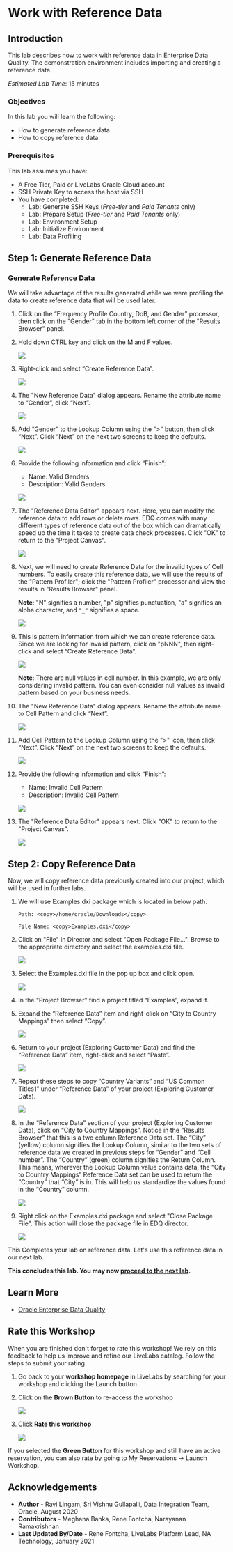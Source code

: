 # Work with Reference Data

## Introduction

This lab describes how to work with reference data in Enterprise Data Quality. The demonstration environment includes importing and creating a reference data.

*Estimated Lab Time*: 15 minutes

### Objectives
In this lab you will learn the following:
* How to generate reference data
* How to copy reference data

### Prerequisites
This lab assumes you have:
- A Free Tier, Paid or LiveLabs Oracle Cloud account
- SSH Private Key to access the host via SSH
- You have completed:
    - Lab: Generate SSH Keys (*Free-tier* and *Paid Tenants* only)
    - Lab: Prepare Setup (*Free-tier* and *Paid Tenants* only)
    - Lab: Environment Setup
    - Lab: Initialize Environment
    - Lab: Data Profiling


## **Step 1**:  Generate Reference Data

### Generate Reference Data

We will take advantage of the results generated while we were profiling the data to create reference data that will be used later.

1.	Click on the “Frequency Profile Country, DoB, and Gender” processor, then click on the "Gender" tab in the bottom left corner of the "Results Browser" panel.
2.	Hold down CTRL key and click on the M and F values.

    ![](./images/image1200_55.png " ")

3.	Right-click and select “Create Reference Data”.

    ![](./images/image1200_57.png " ")

4.	The "New Reference Data" dialog appears. Rename the attribute name to “Gender”, click “Next”.

    ![](./images/image1200_56.png " ")

5.	Add “Gender” to the Lookup Column using the ">" button, then click “Next”. Click “Next” on the next two screens to keep the defaults.

    ![](./images/image1200_58.png " ")

6.	Provide the following information and click “Finish”:
    - Name: Valid Genders
    - Description: Valid Genders


    ![](./images/image1200_59.png " ")

7.	The "Reference Data Editor" appears next. Here, you can modify the reference data to add rows or delete rows. EDQ comes with many different types of reference data out of the box which can dramatically speed up the time it takes to create data check processes. Click "OK" to return to the "Project Canvas".

    ![](./images/image1200_60.png " ")

8.	Next, we will need to create Reference Data for the invalid types of Cell numbers. To easily create this reference data, we will use the results of the "Pattern Profiler"; click the "Pattern Profiler" processor and view the results in "Results Browser" panel.

    **Note**: "N" signifies a number, "p" signifies punctuation, "a" signifies an alpha character, and `"_"` signifies a space.

    ![](./images/image1200_61.png " ")

9.	This is pattern information from which we can create reference data. Since we are looking for invalid pattern, click on "pNNN", then right-click and select “Create Reference Data”.

    ![](./images/image1200_62.png " ")

    **Note**: There are null values in cell number. In this example, we are only considering invalid pattern. You can even consider null values as invalid pattern based on your business needs.

10.	The "New Reference Data" dialog appears. Rename the attribute name to Cell Pattern and click “Next”.

    ![](./images/image1200_63.png " ")

11.	Add Cell Pattern to the Lookup Column using the ">" icon, then click “Next”. Click “Next” on the next two screens to keep the defaults.

    ![](./images/image1200_64.png " ")

12.	Provide the following information and click “Finish”:
    - Name: Invalid Cell Pattern
    - Description: Invalid Cell Pattern

    ![](./images/image1200_65.png " ")

13.	The "Reference Data Editor" appears next. Click "OK" to return to the "Project Canvas".

    ![](./images/image1200_66.png " ")


## **Step 2**: Copy Reference Data
Now, we will copy reference data previously created into our project, which will be used in further labs.

1. We will use Examples.dxi package which is located in below path.

    ```
    Path: <copy>/home/oracle/Downloads</copy>
    ```
    ```
    File Name: <copy>Examples.dxi</copy>
    ```

2. Click on "File" in Director and select "Open Package File...". Browse to the appropriate directory and select the examples.dxi file.

    ![](./images/image1200_67.png " ")

3. Select the Examples.dxi file in the pop up box and click open.

    ![](./images/image1200_67_1.png " ")

4.	In the “Project Browser” find a project titled “Examples”, expand it.

5.	Expand the “Reference Data” item and right-click on “City to Country Mappings” then select “Copy”.

    ![](./images/image1200_68.png " ")

6.	Return to your project (Exploring Customer Data) and find the “Reference Data” item, right-click and select “Paste”.

    ![](./images/image1200_69.png " ")

7.	Repeat these steps to copy “Country Variants” and “US Common Titles1” under “Reference Data” of your project (Exploring Customer Data).

    ![](./images/image1200_70.png " ")

8.	In the “Reference Data” section of your project (Exploring Customer Data), click on “City to Country Mappings”. Notice in the “Results Browser” that this is a two column Reference Data set. The “City” (yellow) column signifies the Lookup Column, similar to the two sets of reference data we created in previous steps for “Gender” and “Cell number”. The “Country” (green) column signifies the Return Column. This means, wherever the Lookup Column value contains data, the “City to Country Mappings” Reference Data set can be used to return the “Country” that “City” is in. This will help us standardize the values found in the “Country” column.

     ![](./images/image1200_71.png " ")

1.  Right click on the Examples.dxi package and select "Close Package File". This action will close the package file in EDQ director.

    ![](./images/image1200_72.png " ")

This Completes your lab on reference data. Let's use this reference data in our next lab.

**This concludes this lab. You may now [proceed to the next lab](#next).**

## Learn More
- [Oracle Enterprise Data Quality](https://docs.oracle.com/en/middleware/fusion-middleware/enterprise-data-quality/index.html)

## Rate this Workshop
When you are finished don't forget to rate this workshop!  We rely on this feedback to help us improve and refine our LiveLabs catalog.  Follow the steps to submit your rating.

1.  Go back to your **workshop homepage** in LiveLabs by searching for your workshop and clicking the Launch button.
2.  Click on the **Brown Button** to re-access the workshop  

    ![](https://raw.githubusercontent.com/oracle/learning-library/master/common/labs/cloud-login/images/workshop-homepage-2.png " ")

3.  Click **Rate this workshop**

    ![](https://raw.githubusercontent.com/oracle/learning-library/master/common/labs/cloud-login/images/rate-this-workshop.png " ")

If you selected the **Green Button** for this workshop and still have an active reservation, you can also rate by going to My Reservations -> Launch Workshop.


## Acknowledgements
* **Author** - Ravi Lingam, Sri Vishnu Gullapalli, Data Integration Team, Oracle, August 2020
* **Contributors** - Meghana Banka, Rene Fontcha, Narayanan Ramakrishnan
* **Last Updated By/Date** - Rene Fontcha, LiveLabs Platform Lead, NA Technology, January 2021



